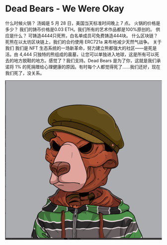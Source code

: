 # Dead Bears - We Were Okay

什么时候火锅？
汤姆是 5 月 28 日，美国当天标准时间晚上 7 点。
火锅的价格是多少？
我们的铸币价格是0.03 ETH。我们所有的艺术作品都是100%原创的。
供应是什么？
可铸造4444只死熊，白名单成员可免费铸造444块。
什么区块链？
死熊在以太坊区块链上，我们的合约使用 ERC721a 来布地减少天然气战争。
关于我们
我们是 NFT 生态系统的一场新革命，努力建立熊都强大的社区——是死是活。由 4,444 只独特的熊组成的晨墓，让您可以单独进入地球，这是所有可以死去的地方脱鞋的地方。感觉了？我们支持。Dead Bears 是为了你，这就是我们承诺将 1% 的死捐赠给心理健康的原因。有时每个人都觉得死了……我们还好，现在我们死了，没关系。

![nft](微信截图_20220902154753.png)
